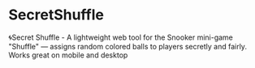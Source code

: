 # SecretShuffle
🌀Secret Shuffle - A lightweight web tool for the Snooker mini-game "Shuffle" — assigns random colored balls to players secretly and fairly. Works great on mobile and desktop
